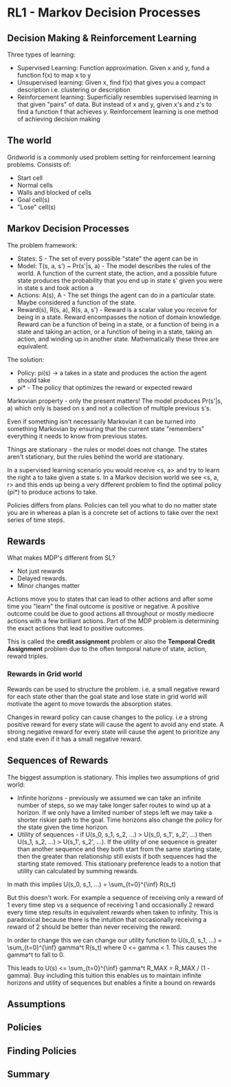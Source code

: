 # RL1 - Markov Decision Processes

## Decision Making & Reinforcement Learning

Three types of learning:
- Supervised Learning: Function approximation. Given x and y, fund a function f(x) to map x to y
- Unsupervised learning: Given x, find f(x) that gives you a compact description i.e. clustering or description
- Reinforcement learning: Superficially resembles supervised learning in that given "pairs" of data. But instead of x and y, given x's and z's to find a function f that achieves y. Reinforcement learning is one method of achieving decision making

## The world

Gridworld is a commonly used problem setting for reinforcement learning problems. Consists of:
- Start cell
- Normal cells
- Walls and blocked of cells
- Goal cell(s)
- "Lose" cell(s)

## Markov Decision Processes

The problem framework:
- States: S - The set of every possible "state" the agent can be in
- Model: T(s, a, s') ~ Pr(s'|s, a) - The model describes the rules of the world. A function of the current state, the action, and a possible future state produces the probability that you end up in state s' given you were in state s and took action a
- Actions: A(s), A - The set things the agent can do in a particular state. Maybe considered a function of the state.
- Reward(s), R(s, a), R(s, a, s') - Reward is a scalar value you receive for being in a state. Reward encompasses the notion of domain knowledge. Reward can be a function of being in a state, or a function of being in a state and taking an action, or a function of being in a state, taking an action, and winding up in another state. Mathematically these three are equivalent.

The solution:
- Policy: pi(s) -> a takes in a state and produces the action the agent should take
- pi* - The policy that optimizes the reward or expected reward

Markovian property - only the present matters! The model produces Pr(s'|s, a) which only is based on s and not a collection of multiple previous s's.

Even if something isn't necessarily Markovian it can be turned into something Markovian by ensuring that the current state "remembers" everything it needs to know from previous states.

Things are stationary - the rules or model does not change. The states aren't stationary, but the rules behind the world are stationary.

In a supervised learning scenario you would receive \<s, a\> and try to learn the right a to take given a state s. In a Markov decision world we see \<s, a, r\> and this ends up being a very different problem to find the optimal policy (pi*) to produce actions to take.

Policies differs from plans. Policies can tell you what to do no matter state you are in whereas a plan is a concrete set of actions to take over the next series of time steps.

## Rewards

What makes MDP's different from SL?

- Not just rewards
- Delayed rewards. 
- Minor changes matter

Actions move you to states that can lead to other actions and after some time you "learn" the final outcome is positive or negative. A positive outcome could be due to good actions all throughout or mostly mediocre actions with a few brilliant actions. Part of the MDP problem is determining the exact actions that lead to positive outcomes.

This is called the **credit assignment** problem or also the **Temporal Credit Assignment** problem due to the often temporal nature of state, action, reward triples.

### Rewards in Grid world

Rewards can be used to structure the problem. i.e. a small negative reward for each state other than the goal state and lose state in grid world will motivate the agent to move towards the absorption states.

Changes in reward policy can cause changes to the policy. i.e a strong positive reward for every state will cause the agent to avoid any end state. A strong negative reward for every state will cause the agent to prioritize any end state even if it has a small negative reward.

## Sequences of Rewards

The biggest assumption is stationary. This implies two assumptions of grid world:

- Infinite horizons - previously we assumed we can take an infinite number of steps, so we may take longer safer routes to wind up at a horizon. If we only have a limited number of steps left we may take a shorter riskier path to the goal. Time horizons also change the policy for the state given the time horizon.
- Utility of sequences - if U(s_0, s_1, s_2, ...) > U(s_0, s_1', s_2', ...) then U(s_1, s_2, ...) > U(s_1', s_2', ...). If the utility of one sequence is greater than another sequence and they both start from the same starting state, then the greater than relationship still exists if both sequences had the starting state removed. This stationary preference leads to a notion that utility can calculated by summing rewards.

In math this implies U(s_0, s_1, ...) = \sum_{t=0}^{\inf} R(s_t)

But this doesn't work. For example a sequence of receiving only a reward of 1 every time step vs a sequence of receiving 1 and occasionally 2 reward every time step results in equivalent rewards when taken to infinity. This is paradoxical because there is the intuition that occasionally receiving a reward of 2 should be better than never receiving the reward.

In order to change this we can change our utility function to U(s_0, s_1, ...) = \sum_{t=0}^{\inf} gamma^t R(s_t) where 0 <= gamma < 1. This causes the gamma^t to fall to 0.

This leads to U(s) <= \sum_{t=0}^{\inf} gamma^t R_MAX = R_MAX / (1 - gamma). Buy including this tuition this enables us to maintain infinite horizons and utility of sequences but enables a finite a bound on rewards

## Assumptions



## Policies



## Finding Policies



## Summary



